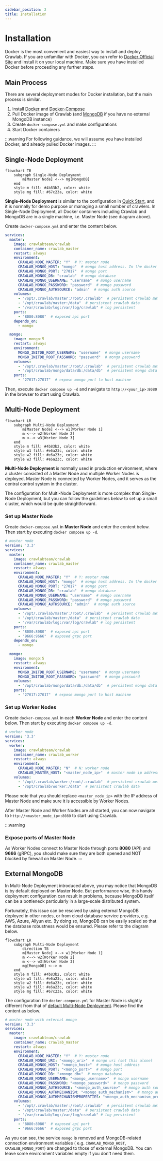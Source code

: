 ```yaml
---
sidebar_position: 2
title: Installation
---
```


# Installation

Docker is the most convenient and easiest way to install and deploy Crawlab. If you are unfamiliar with Docker, you
can refer to [Docker Official Site](https://www.docker.com/) and install it on your local machine. Make sure you have
installed Docker before proceeding any further steps.

## Main Process

There are several deployment modes for Docker installation, but the main process is similar.

1. Install [Docker](https://www.docker.com/) and [Docker-Compose](https://docs.docker.com/compose/)
2. Pull Docker image of Crawlab (and [MongoDB](https://www.mongodb.com/) if you have no external MongoDB instance)
3. Create `docker-compose.yml` and make configurations
4. Start Docker containers

:::warning
For following guidance, we will assume you have installed Docker, and already pulled Docker images.
:::

## Single-Node Deployment

```mermaid
flowchart TB
    subgraph Single-Node Deployment
        m[Master Node] <--> mg[MongoDB]
    end
    style m fill: #4b83b2, color: white
    style mg fill: #67c23a, color: white
```

**Single-Node Deployment** is similar to the configuration in [Quick Start](./quick-start.md), and it is
normally for demo purpose or managing a small number of crawlers. In Single-Node Deployment, all Docker containers
including Crawlab and MongoDB are in a single machine, i.e. Master Node (see diagram above).

Create `docker-compose.yml` and enter the content below.

```yaml
services:
  master:
    image: crawlabteam/crawlab
    container_name: crawlab_master
    restart: always
    environment:
      CRAWLAB_NODE_MASTER: "Y"  # Y: master node
      CRAWLAB_MONGO_HOST: "mongo"  # mongo host address. In the docker compose network, directly refer to the service name
      CRAWLAB_MONGO_PORT: "27017"  # mongo port 
      CRAWLAB_MONGO_DB: "crawlab"  # mongo database 
      CRAWLAB_MONGO_USERNAME: "username"  # mongo username
      CRAWLAB_MONGO_PASSWORD: "password"  # mongo password 
      CRAWLAB_MONGO_AUTHSOURCE: "admin"  # mongo auth source 
    volumes:
      - "/opt/.crawlab/master:/root/.crawlab"  # persistent crawlab metadata
      - "/opt/crawlab/master:/data"  # persistent crawlab data
      - "/var/crawlab/log:/var/log/crawlab" # log persistent 
    ports:
      - "8080:8080"  # exposed api port
    depends_on:
      - mongo

  mongo:
    image: mongo:5
    restart: always
    environment:
      MONGO_INITDB_ROOT_USERNAME: "username"  # mongo username
      MONGO_INITDB_ROOT_PASSWORD: "password"  # mongo password
    volumes:
      - "/opt/.crawlab/master:/root/.crawlab"  # persistent crawlab metadata
      - "/opt/crawlab/mongo/data/db:/data/db"  # persistent mongo data
    ports:
      - "27017:27017"  # expose mongo port to host machine
```

Then, execute `docker compose up -d` and navigate to `http://<your_ip>:8080` in the browser to start using Crawlab.

## Multi-Node Deployment

```mermaid
flowchart LR
    subgraph Multi-Node Deployment
        m[Master Node] <--> w1[Worker Node 1]
        m <--> w2[Worker Node 2]
        m <--> w3[Worker Node 3]
    end
    style m fill: #4b83b2, color: white
    style w1 fill: #e6a23c, color: white
    style w2 fill: #e6a23c, color: white
    style w3 fill: #e6a23c, color: white
```

**Multi-Node Deployment** is normally used in production environment, where a cluster consisted of a Master Node
and multiple Worker Nodes is deployed. Master Node is connected by Worker Nodes, and it serves as the central control
system in the cluster.

The configuration for Multi-Node Deployment is more complex than Single-Node Deployment, but you can follow the
guidelines below to set up a small cluster, which would be quite straightforward.

### Set up Master Node

Create `docker-compose.yml` in **Master Node** and enter the content below. Then start by
executing `docker compose up -d`.

```yaml
# master node
version: '3.3'
services:
  master:
    image: crawlabteam/crawlab
    container_name: crawlab_master
    restart: always
    environment:
      CRAWLAB_NODE_MASTER: "Y"  # Y: master node
      CRAWLAB_MONGO_HOST: "mongo"  # mongo host address. In the docker compose network, directly refer to the service name
      CRAWLAB_MONGO_PORT: "27017"  # mongo port 
      CRAWLAB_MONGO_DB: "crawlab"  # mongo database 
      CRAWLAB_MONGO_USERNAME: "username"  # mongo username
      CRAWLAB_MONGO_PASSWORD: "password"  # mongo password 
      CRAWLAB_MONGO_AUTHSOURCE: "admin"  # mongo auth source 
    volumes:
      - "/opt/.crawlab/master:/root/.crawlab"  # persistent crawlab metadata
      - "/opt/crawlab/master:/data"  # persistent crawlab data
      - "/var/crawlab/log:/var/log/crawlab" # log persistent 
    ports:
      - "8080:8080"  # exposed api port
      - "9666:9666"  # exposed grpc port
    depends_on:
      - mongo

  mongo:
    image: mongo:5
    restart: always
    environment:
      MONGO_INITDB_ROOT_USERNAME: "username"  # mongo username
      MONGO_INITDB_ROOT_PASSWORD: "password"  # mongo password
    volumes:
      - "/opt/crawlab/mongo/data/db:/data/db"  # persistent mongo data
    ports:
      - "27017:27017"  # expose mongo port to host machine
```

### Set up Worker Nodes

Create `docker-compose.yml` in each **Worker Node** and enter the content below. Then start by
executing `docker compose up -d`.

```yaml
# worker node
version: '3.3'
services:
  worker:
    image: crawlabteam/crawlab
    container_name: crawlab_worker
    restart: always
    environment:
      CRAWLAB_NODE_MASTER: "N"  # N: worker node
      CRAWLAB_MASTER_HOST: "<master_node_ip>"  # master node ip address
    volumes:
      - "/opt/.crawlab/worker:/root/.crawlab"  # persistent crawlab metadata
      - "/opt/crawlab/worker:/data"  # persistent crawlab data
```

Please note that you should replace `<master_node_ip>` with the IP address of Master Node and make sure it is accessible
by Worker Nodes.

After Master Node and Worker Nodes are all started, you can now navigate to `http://<master_node_ip>:8080` to start
using Crawlab.

:::warning

### Expose ports of Master Node

As Worker Nodes connect to Master Node through ports **8080** (API) and **9666** (gRPC), you should make sure they are
both opened and NOT blocked by firewall on Master Node.
:::

## External MongoDB

In Multi-Node Deployment introduced above, you may notice that MongoDB is by default deployed on Master Node. But
performance wise, this
handy deployment configuration can result in problems, because MongoDB itself can be a bottleneck particularly in a
large-scale distributed system.

Fortunately, this issue can be resolved by using external MongoDB deployed in other nodes, or from cloud database
service providers, e.g. AWS, Azure, Aliyun etc. By doing so, MongoDB can be easily scaled so that the database
robustness would be ensured. Please refer to the diagram below.

```mermaid
flowchart LR
    subgraph Multi-Node Deployment
        direction TB
        m[Master Node] <--> w1[Worker Node 1]
        m <--> w2[Worker Node 2]
        m <--> w3[Worker Node 3]
        mg[MongoDB] <--> m
    end
    style m fill: #4b83b2, color: white
    style w1 fill: #e6a23c, color: white
    style w2 fill: #e6a23c, color: white
    style w3 fill: #e6a23c, color: white
    style mg fill: #67c23a, color: white
```

The configuration file `docker-compose.yml` for Master Node is slightly different from that
of [default Multi-Node Deployment](#multi-node-deployment). Please find the content as below.

```yaml
# master node with external mongo
version: '3.3'
services:
  master:
    image: crawlabteam/crawlab
    container_name: crawlab_master
    restart: always
    environment:
      CRAWLAB_NODE_MASTER: "Y"  # Y: master node
      CRAWLAB_MONGO_URI: "<mongo_uri>"  # mongo uri (set this alone)
      CRAWLAB_MONGO_HOST: "<mongo_host>"  # mongo host address
      CRAWLAB_MONGO_PORT: "<mongo_port>"  # mongo port 
      CRAWLAB_MONGO_DB: "<mongo_db>"  # mongo database 
      CRAWLAB_MONGO_USERNAME: "<mongo_username>"  # mongo username
      CRAWLAB_MONGO_PASSWORD: "<mongo_password>"  # mongo password 
      CRAWLAB_MONGO_AUTHSOURCE: "<mongo_auth_source>"  # mongo auth source 
      CRAWLAB_MONGO_AUTHMECHANISM: "<mongo_auth_mechanism>"  # mongo auth mechanism 
      CRAWLAB_MONGO_AUTHMECHANISMPROPERTIES: "<mongo_auth_mechanism_properties>"  # mongo auth mechanism properties
    volumes:
      - "/opt/.crawlab/master:/root/.crawlab"  # persistent crawlab metadata
      - "/opt/crawlab/master:/data"  # persistent crawlab data
      - "/var/crawlab/log:/var/log/crawlab" # log persistent 
    ports:
      - "8080:8080"  # exposed api port
      - "9666:9666"  # exposed grpc port
```

As you can see, the service `mongo` is removed and MongoDB-related connection environment variables (
e.g. `CRAWLAB_MONGO_HOST`, `CRAWLAB_MONGO_PORT`) are changed to those of external MongoDB. You can leave some
environment variables empty if you don't need them. 
